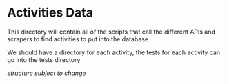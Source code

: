# Activities Data

This directory will contain all of the scripts that call the different
APIs and scrapers to find activities to put into the database

We should have a directory for each activity, the tests for each activity
can go into the tests directory

*structure subject to change*
